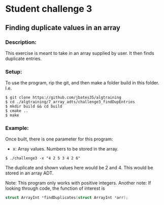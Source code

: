 # Student challenge 3
## Finding duplicate values in an array
### Description:
This exercise is meant to take in an array supplied by user. It then finds duplicate entries.
### Setup: 
To use the program, rip the git, and then make a folder build in this folder. I.e.
```
$ git clone https://github.com/jbates35/algtraining
$ cd ./algtraining/7_array_adts/challenge3_findDupEntries
$ mkdir build && cd build
$ cmake ..
$ make
```
### Example:
Once built, there is one parameter for this program:
- x: Array values. Numbers to be stored in the array.
```
$ ./challenge3 -x "4 2 5 3 4 2 6"
```
The duplicate and shown values here would be 2 and 4. This would be stored in an array ADT.

Note: This program only works with positive integers.
Another note: If looking through code, the function of interest is 
```c
struct ArrayInt *findDuplicates(struct ArrayInt *arr);
```